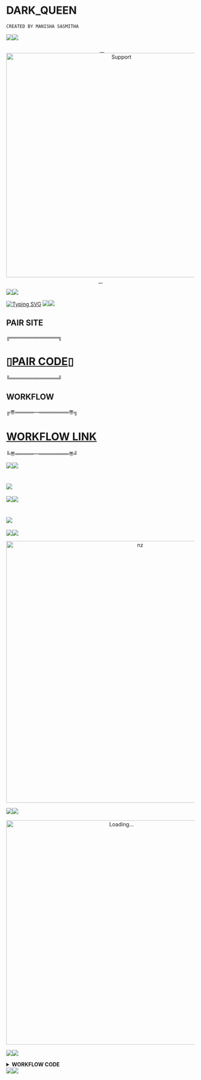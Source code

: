 # DARK_QUEEN
```CREATED BY MANISHA SASMITHA```

<a><img src='https://i.imgur.com/LyHic3i.gif'/></a><a><img src='https://i.imgur.com/LyHic3i.gif'/></a>
                                               

</p>
<p align="center"> 
  <a href="https://whatsapp.com/channel/0029Vb1AB158F2pCzMyd8O1B">
    <img alt=Support height="600" src="https://files.catbox.moe/unnoua.jpg">
    </p>
<a><img src='https://i.imgur.com/LyHic3i.gif'/></a><a><img src='https://i.imgur.com/LyHic3i.gif'/></a>

<a href="https://git.io/typing-svg"><img src="https://readme-typing-svg.demolab.com?font=Fira+Code&pause=1000&random=false&width=435&lines=THIS+IS+DARK_QUEEN+MADE+IN+SRILANKA+🇱🇰" alt="Typing SVG" /></a>
<a><img src='https://i.imgur.com/LyHic3i.gif'/></a><a><img src= https://i.imgur.com/LyHic3i.gif /></a>

## PAIR SITE
╔═════════════╗
# ▯[PAIR CODE](https://replit.com/@manisha1718mani/WHATSAPP-BOT-PIR)▯
╚═════════════╝

## WORKFLOW

╔〠═════┉════════〠╗
# [WORKFLOW LINK](https://github.com/manisha-Official18/DARK_QUEEN/new/main?filename=.github%2Fworkflows%2Fmain.yml&workflow_template=blank)
╚〠═════┉════════〠╝

<a><img src= https://i.imgur.com/LyHic3i.gif /></a><a><img src= https://i.imgur.com/LyHic3i.gif /></a>
# <a href="https://wa.me/721551183"><img src="https://img.shields.io/badge/whatsapp-ff0000?style=for-the-badge&logo=whatsapp&logoColor=ff000000&link=https://wa.me/721551183" /><br>
<a><img src='https://i.imgur.com/LyHic3i.gif'/></a><a><img src='https://i.imgur.com/LyHic3i.gif'/></a>
# <a href="https://whatsapp.com/channel/0029Vb1AB158F2pCzMyd8O1B"><img src="https://img.shields.io/badge/WhatsApp Channel-25D366?style=for-the-badge&logo=whatsapp&logoColor=white&link=https://whatsapp.com/channel/0029Vb33Gmr6hENhFseLgF2f" /><br>
<a><img src='https://i.imgur.com/LyHic3i.gif'/></a><a><img src='https://i.imgur.com/LyHic3i.gif'/></a>


<p align="center">

<img src="https://github.com/Platane/snk/raw/output/github-contribution-grid-snake.svg" alt="nz" width="700"/>

</p>
<a><img src='https://i.imgur.com/LyHic3i.gif'/></a><a><img src='https://i.imgur.com/LyHic3i.gif'/></a>
       
<p align="center">

<img src="./dark/img/2006_7.gif" alt="Loading..." width="600"/>

<a><img src='https://i.imgur.com/LyHic3i.gif'/></a><a><img src='https://i.imgur.com/LyHic3i.gif'/></a>


</b>
</details>

<!-- WORKFLOW CODE -->
<b><details><summary>WORKFLOW CODE</summary></b>

<p align="center">

```
name: Node.js CI

on:
  push:
    branches:
      - main
  pull_request:
    branches:
      - main

jobs:
  build:

    runs-on: ubuntu-latest

    strategy:
      matrix:
        node-version: [20.x]

    steps:
    - name: Checkout repository
      uses: actions/checkout@v3

    - name: Set up Node.js
      uses: actions/setup-node@v3
      with:
        node-version: ${{ matrix.node-version }}

    - name: Install dependencies
      run: npm install

    - name: Start application
      run: npm start
```
      
</details>
<a><img src='https://i.imgur.com/LyHic3i.gif'/></a><a><img src='https://i.imgur.com/LyHic3i.gif'/></a>

